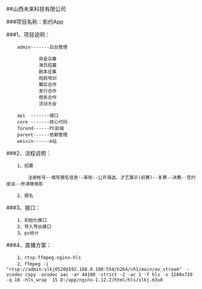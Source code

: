 ##山西未来科技有限公司

###项目名称：影约App

###1、项目说明：
    
        admin-------后台管理
                
                资金众筹
                演员招募
                剧本征集
                班前培训
                幕后合作
                发行合作
                商务合作
                活动大会
                
        api  -------接口
        core -------核心代码
        forend------PC前端
        parent------依赖管理
        weixin------m站
        
###2、流程说明：
        
        1、招募
        
            注册帐号--填写报名信息--审核--公开海选、才艺展示(初赛)--复赛--决赛--签约座谈--参演微电影
            
        2、报名
        
###3、接口：
        
        1、初始化接口
        2、导入导出接口
        3、pv统计
        
###4、直播方案：
        
        1、rtsp-ffmpeg-nginx-hls
        2、ffmpeg -i "rtsp://admin:slkj0520@192.168.0.100:554/h264/ch1/main/av_stream"  -vcodec copy -acodec aac -ar 44100 -strict -2 -ac 1 -f hls -s 1280x720 -q 10 -hls_wrap  15 D:/app/nginx-1.12.2/html/hls/slkj.m3u8